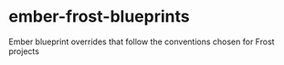 # ember-frost-blueprints
Ember blueprint overrides that follow the conventions chosen for Frost projects
